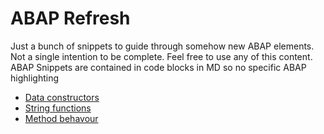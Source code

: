 # ABAP Refresh

Just a bunch of snippets to guide through somehow new ABAP elements.
Not a single intention to be complete. Feel free to use any of this content. 
ABAP Snippets are contained in code blocks in MD so no specific ABAP highlighting

- [Data constructors](data-constructor.md)
- [String functions](string-functions.md)
- [Method behavour](method-behaviour.md)